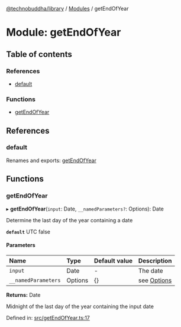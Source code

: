 [@technobuddha/library](../..) / [Modules](../Modules.md) / getEndOfYear

# Module: getEndOfYear

## Table of contents

### References

- [default](getendofyear.md#default)

### Functions

- [getEndOfYear](getendofyear.md#getendofyear)

## References

### default

Renames and exports: [getEndOfYear](getendofyear.md#getendofyear)

## Functions

### getEndOfYear

▸ **getEndOfYear**(`input`: Date, `__namedParameters?`: Options): Date

Determine the last day of the year containing a date

**`default`** UTC false

#### Parameters

| Name | Type | Default value | Description |
| :------ | :------ | :------ | :------ |
| `input` | Date | - | The date |
| `__namedParameters` | Options | {} | see [Options](almostequals.md#options) |

**Returns:** Date

Midnight of the last day of the year containing the input date

Defined in: [src/getEndOfYear.ts:17](../../src/getEndOfYear.ts#L17)
